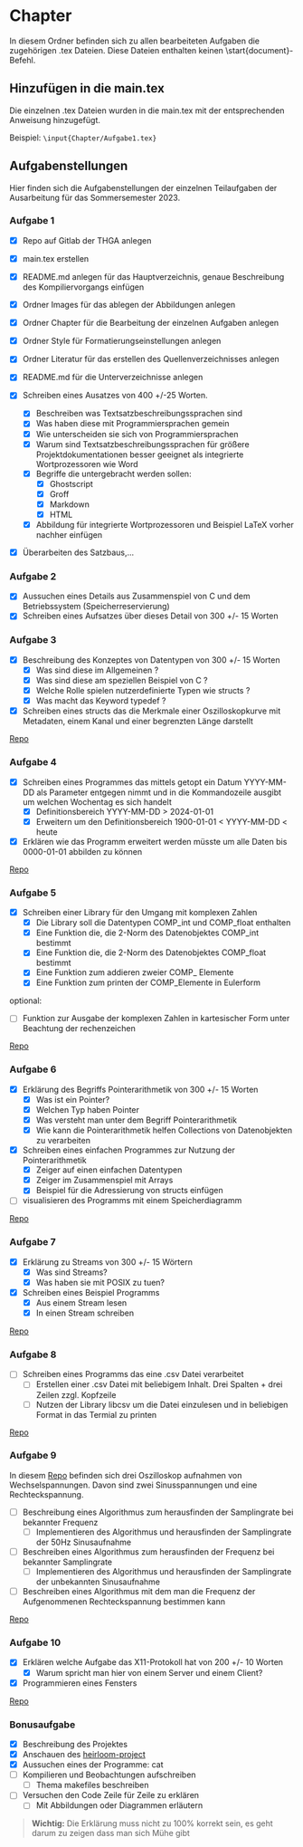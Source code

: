 # Chapter
In diesem Ordner befinden sich zu allen bearbeiteten Aufgaben die zugehörigen .tex Dateien.
Diese Dateien enthalten keinen \start{document}-Befehl.

## Hinzufügen in die main.tex
Die einzelnen .tex Dateien wurden in die main.tex mit der entsprechenden Anweisung hinzugefügt.

Beispiel: `\input{Chapter/Aufgabe1.tex}`


## Aufgabenstellungen
Hier finden sich die Aufgabenstellungen der einzelnen Teilaufgaben der Ausarbeitung für das Sommersemester 2023.

### Aufgabe 1
- [x] Repo auf Gitlab der THGA anlegen
- [x] main.tex erstellen
- [x] README.md anlegen für das Hauptverzeichnis, genaue Beschreibung des Kompiliervorgangs einfügen
- [x] Ordner Images für das ablegen der Abbildungen anlegen
- [x] Ordner Chapter für die Bearbeitung der einzelnen Aufgaben anlegen
- [x] Ordner Style für Formatierungseinstellungen anlegen
- [x] Ordner Literatur für das erstellen des Quellenverzeichnisses anlegen
- [x] README.md für die Unterverzeichnisse anlegen

- [x] Schreiben eines Ausatzes von 400 +/-25 Worten.
	- [x] Beschreiben was Textsatzbeschreibungssprachen sind
	- [x] Was haben diese mit Programmiersprachen gemein
	- [x] Wie unterscheiden sie sich von Programmiersprachen
	- [x] Warum sind Textsatzbeschreibungssprachen für größere Projektdokumentationen besser geeignet als integrierte Wortprozessoren wie Word
	- [x] Begriffe die untergebracht werden sollen: 
		- [x] Ghostscript
		- [x] Groff
		- [x] Markdown
		- [x] HTML
	- [x] Abbildung für integrierte Wortprozessoren und Beispiel LaTeX vorher nachher einfügen
- [x] Überarbeiten des Satzbaus,...

### Aufgabe 2
- [x] Aussuchen eines Details aus Zusammenspiel von C und dem Betriebssystem (Speicherreservierung)
- [x] Schreiben eines Aufsatzes über dieses Detail von 300 +/- 15 Worten

### Aufgabe 3
- [x] Beschreibung des Konzeptes von Datentypen von 300 +/- 15 Worten
	- [x] Was sind diese im Allgemeinen ?
	- [x] Was sind diese am speziellen Beispiel von C ?
	- [x] Welche Rolle spielen nutzerdefinierte Typen wie structs ?
	- [x] Was macht das Keyword typedef ?

- [x] Schreiben eines structs das die Merkmale einer Oszilloskopkurve mit Metadaten, einem Kanal und einer begrenzten Länge darstellt 

[Repo](https://gitlab.thga.de/daniel.krueger/pruefung_sose_2023_aufgabe_3_struct)

### Aufgabe 4
- [x] Schreiben eines Programmes das mittels getopt ein Datum YYYY-MM-DD als Parameter entgegen nimmt und in die Kommandozeile ausgibt um welchen Wochentag es sich handelt
	- [x] Definitionsbereich YYYY-MM-DD > 2024-01-01
	- [x] Erweitern um den Definitionsbereich 1900-01-01 < YYYY-MM-DD < heute 

- [x] Erklären wie das Programm erweitert werden müsste um alle Daten bis 0000-01-01 abbilden zu können

[Repo](https://gitlab.thga.de/daniel.krueger/pruefung_sose_2023_aufgabe_4_getopt)

### Aufgabe 5
- [x] Schreiben einer Library für den Umgang mit komplexen Zahlen
	- [x] Die Library soll die Datentypen COMP_int und COMP_float enthalten
	- [x] Eine Funktion die, die 2-Norm des Datenobjektes COMP_int bestimmt
	- [x] Eine Funktion die, die 2-Norm des Datenobjektes COMP_float bestimmt
	- [x] Eine Funktion zum addieren zweier COMP_ Elemente 
	- [x] Eine Funktion zum printen der COMP_Elemente in Eulerform

optional:
- [ ] Funktion zur Ausgabe der komplexen Zahlen in kartesischer Form unter Beachtung der rechenzeichen

[Repo](https://gitlab.thga.de/daniel.krueger/pruefung_sose_2023_aufgabe_5_librarys)

### Aufgabe 6
- [x] Erklärung des Begriffs Pointerarithmetik von 300 +/- 15 Worten
	- [x] Was ist ein Pointer?
	- [x] Welchen Typ haben Pointer
	- [x] Was versteht man unter dem Begriff Pointerarithmetik
	- [x] Wie kann die Pointerarithmetik helfen Collections von Datenobjekten zu verarbeiten

- [x] Schreiben eines einfachen Programmes zur Nutzung der Pointerarithmetik 
	- [x] Zeiger auf einen einfachen Datentypen
	- [x] Zeiger im Zusammenspiel mit Arrays
	- [x] Beispiel für die Adressierung von structs einfügen

- [ ] visualisieren des Programms mit einem Speicherdiagramm

[Repo](https://gitlab.thga.de/daniel.krueger/pruefung_sose_2023_aufgabe_6_pointer)

### Aufgabe 7 
- [x] Erklärung zu Streams von 300 +/- 15 Wörtern
	- [x] Was sind Streams?
	- [x] Was haben sie mit POSIX zu tuen?

- [x] Schreiben eines Beispiel Programms 
	- [x] Aus einem Stream lesen
	- [x] In einen Stream schreiben

[Repo](https://gitlab.thga.de/daniel.krueger/pruefung_sose_2023_aufgabe_7_streams)

### Aufgabe 8
- [ ] Schreiben eines Programms das eine .csv Datei verarbeitet
	- [ ] Erstellen einer .csv Datei mit beliebigem Inhalt. Drei Spalten + drei Zeilen zzgl. Kopfzeile
	- [ ] Nutzen der Library libcsv um die Datei einzulesen und in beliebigen Format in das Termial zu printen

[Repo](https://gitlab.thga.de/daniel.krueger/pruefung_sose_2023_aufgabe_8_csv)

### Aufgabe 9
In diesem [Repo](https://gitlab.thga.de/programmierung2023/example-oszi-data) befinden sich drei Oszilloskop aufnahmen von Wechselspannungen. Davon sind zwei Sinusspannungen und eine Rechteckspannung. 

- [ ] Beschreibung eines Algorithmus zum herausfinden der Samplingrate bei bekannter Frequenz
	- [ ] Implementieren des Algorithmus und herausfinden der Samplingrate der 50Hz Sinusaufnahme

- [ ] Beschreiben eines Algorithmus zum herausfinden der Frequenz bei bekannter Samplingrate
	- [ ] Implementieren des Algorithmus und herausfinden der Samplingrate der unbekannten Sinusaufnahme

- [ ] Beschreiben eines Algorithmus mit dem man die Frequenz der Aufgenommenen Rechteckspannung bestimmen kann

[Repo](https://gitlab.thga.de/daniel.krueger/pruefung_sose_2023_aufgabe_9_algorithmen)

### Aufgabe 10 
- [x] Erklären welche Aufgabe das X11-Protokoll hat von 200 +/- 10 Worten
	- [x] Warum spricht man hier von einem Server und einem Client?

- [x] Programmieren eines Fensters 

[Repo](https://gitlab.thga.de/daniel.krueger/pruefung_sose_2023_aufgabe_10_gui)

### Bonusaufgabe
- [x] Beschreibung des Projektes 
- [x] Anschauen des [heirloom-project](https://github.com/ryanwoodsmall/heirloom-project/tree/musl/heirloom)
- [x] Aussuchen eines der Programme: cat
- [ ] Kompilieren und Beobachtungen aufschreiben
	- [ ] Thema makefiles beschreiben
- [ ] Versuchen den Code Zeile für Zeile zu erklären 
	- [ ] Mit Abbildungen oder Diagrammen erläutern
> **Wichtig:** Die Erklärung muss nicht zu 100% korrekt sein, es geht darum zu zeigen dass man sich Mühe gibt 
